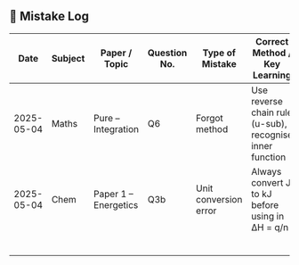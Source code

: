 ## 📓 Mistake Log

| Date       | Subject | Paper / Topic        | Question No. | Type of Mistake       | Correct Method / Key Learning                            | Action Taken                | Retest Date |
| ---------- | ------- | -------------------- | ------------ | --------------------- | -------------------------------------------------------- | --------------------------- | ----------- |
| 2025-05-04 | Maths   | Pure – Integration   | Q6           | Forgot method         | Use reverse chain rule (u-sub), recognise inner function | Did 3 similar questions     | 2025-05-07  |
| 2025-05-04 | Chem    | Paper 1 – Energetics | Q3b          | Unit conversion error | Always convert J to kJ before using in ΔH = q/n          | Made flashcard, redid topic | 2025-05-06  |
|            |         |                      |              |                       |                                                          |                             |             |
|            |         |                      |              |                       |                                                          |                             |             |
|            |         |                      |              |                       |                                                          |                             |             |
|            |         |                      |              |                       |                                                          |                             |             |
|            |         |                      |              |                       |                                                          |                             |             |
|            |         |                      |              |                       |                                                          |                             |             |
